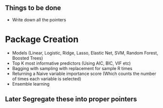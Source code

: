 ## Things to be done

- Write down all the pointers

# Package Creation

- Models (Linear, Logistic, Ridge, Lasso, Elastic Net, SVM, Random Forest, Boosted Trees)
- Top K most informative predictors (Using AIC, BIC, VIF etc)
- Bagging with sampling with replacement for sample R times
- Returning a Naive variable importance score (Which counts the number of times each variable is selected)
- Ensemble learning

## Later Segregate these into proper pointers
